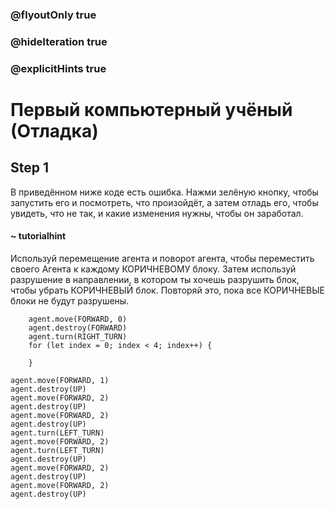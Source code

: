 ### @flyoutOnly true
### @hideIteration true
### @explicitHints true

# Первый компьютерный учёный (Отладка)

## Step 1
В приведённом ниже коде есть ошибка. Нажми зелёную кнопку, чтобы запустить его и посмотреть, что произойдёт, а затем отладь его, чтобы увидеть, что не так, и какие изменения нужны, чтобы он заработал.

#### ~ tutorialhint
Используй перемещение агента и поворот агента, чтобы переместить своего Агента к каждому КОРИЧНЕВОМУ блоку. Затем используй разрушение в направлении, в котором ты хочешь разрушить блок, чтобы убрать КОРИЧНЕВЫЙ блок. Повторяй это, пока все КОРИЧНЕВЫЕ блоки не будут разрушены.

```ghost
    agent.move(FORWARD, 0)
    agent.destroy(FORWARD)
    agent.turn(RIGHT_TURN)
    for (let index = 0; index < 4; index++) {
    	
    }
```
```template
agent.move(FORWARD, 1)
agent.destroy(UP)
agent.move(FORWARD, 2)
agent.destroy(UP)
agent.move(FORWARD, 2)
agent.destroy(UP)
agent.turn(LEFT_TURN)
agent.move(FORWARD, 2)
agent.turn(LEFT_TURN)
agent.destroy(UP)
agent.move(FORWARD, 2)
agent.destroy(UP)
agent.move(FORWARD, 2)
agent.destroy(UP)
```
```package
```
